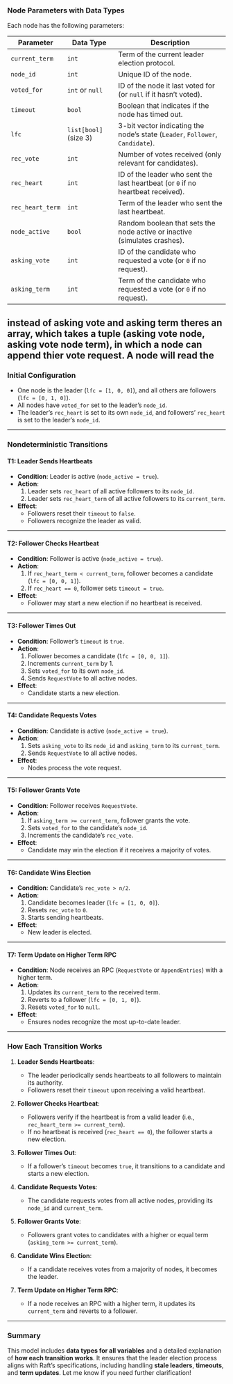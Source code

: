### **Node Parameters with Data Types**
Each node has the following parameters:

| **Parameter**       | **Data Type**       | **Description**                                                                 |
|---------------------|---------------------|---------------------------------------------------------------------------------|
| `current_term`      | `int`               | Term of the current leader election protocol.                                   |
| `node_id`           | `int`               | Unique ID of the node.                                                          |
| `voted_for`         | `int` or `null`     | ID of the node it last voted for (or `null` if it hasn’t voted).                |
| `timeout`           | `bool`              | Boolean that indicates if the node has timed out.                               |
| `lfc`               | `list[bool]` (size 3)| 3-bit vector indicating the node’s state (`Leader`, `Follower`, `Candidate`).   |
| `rec_vote`          | `int`               | Number of votes received (only relevant for candidates).                        |
| `rec_heart`         | `int`               | ID of the leader who sent the last heartbeat (or `0` if no heartbeat received). |
| `rec_heart_term`    | `int`               | Term of the leader who sent the last heartbeat.                                 |
| `node_active`       | `bool`              | Random boolean that sets the node active or inactive (simulates crashes).       |
| `asking_vote`       | `int`               | ID of the candidate who requested a vote (or `0` if no request).                |
| `asking_term`       | `int`               | Term of the candidate who requested a vote (or `0` if no request).              |

instead of asking vote and asking term theres an array, which takes a tuple (asking vote node, asking vote node term), in which a node can append thier vote request. A node will read the 
---

### **Initial Configuration**
- One node is the leader (`lfc = [1, 0, 0]`), and all others are followers (`lfc = [0, 1, 0]`).
- All nodes have `voted_for` set to the leader’s `node_id`.
- The leader’s `rec_heart` is set to its own `node_id`, and followers’ `rec_heart` is set to the leader’s `node_id`.

---

### **Nondeterministic Transitions**

#### **T1: Leader Sends Heartbeats**
- **Condition**: Leader is active (`node_active = true`).
- **Action**:
  1. Leader sets `rec_heart` of all active followers to its `node_id`.
  2. Leader sets `rec_heart_term` of all active followers to its `current_term`.
- **Effect**:
  - Followers reset their `timeout` to `false`.
  - Followers recognize the leader as valid.

---

#### **T2: Follower Checks Heartbeat**
- **Condition**: Follower is active (`node_active = true`).
- **Action**:
  1. If `rec_heart_term < current_term`, follower becomes a candidate (`lfc = [0, 0, 1]`).
  2. If `rec_heart == 0`, follower sets `timeout = true`.
- **Effect**:
  - Follower may start a new election if no heartbeat is received.

---

#### **T3: Follower Times Out**
- **Condition**: Follower’s `timeout` is `true`.
- **Action**:
  1. Follower becomes a candidate (`lfc = [0, 0, 1]`).
  2. Increments `current_term` by 1.
  3. Sets `voted_for` to its own `node_id`.
  4. Sends `RequestVote` to all active nodes.
- **Effect**:
  - Candidate starts a new election.

---

#### **T4: Candidate Requests Votes**
- **Condition**: Candidate is active (`node_active = true`).
- **Action**:
  1. Sets `asking_vote` to its `node_id` and `asking_term` to its `current_term`.
  2. Sends `RequestVote` to all active nodes.
- **Effect**:
  - Nodes process the vote request.

---

#### **T5: Follower Grants Vote**
- **Condition**: Follower receives `RequestVote`.
- **Action**:
  1. If `asking_term >= current_term`, follower grants the vote.
  2. Sets `voted_for` to the candidate’s `node_id`.
  3. Increments the candidate’s `rec_vote`.
- **Effect**:
  - Candidate may win the election if it receives a majority of votes.

---

#### **T6: Candidate Wins Election**
- **Condition**: Candidate’s `rec_vote > n/2`.
- **Action**:
  1. Candidate becomes leader (`lfc = [1, 0, 0]`).
  2. Resets `rec_vote` to `0`.
  3. Starts sending heartbeats.
- **Effect**:
  - New leader is elected.

---

#### **T7: Term Update on Higher Term RPC**
- **Condition**: Node receives an RPC (`RequestVote` or `AppendEntries`) with a higher term.
- **Action**:
  1. Updates its `current_term` to the received term.
  2. Reverts to a follower (`lfc = [0, 1, 0]`).
  3. Resets `voted_for` to `null`.
- **Effect**:
  - Ensures nodes recognize the most up-to-date leader.

---

### **How Each Transition Works**

1. **Leader Sends Heartbeats**:
   - The leader periodically sends heartbeats to all followers to maintain its authority.
   - Followers reset their `timeout` upon receiving a valid heartbeat.

2. **Follower Checks Heartbeat**:
   - Followers verify if the heartbeat is from a valid leader (i.e., `rec_heart_term >= current_term`).
   - If no heartbeat is received (`rec_heart == 0`), the follower starts a new election.

3. **Follower Times Out**:
   - If a follower’s `timeout` becomes `true`, it transitions to a candidate and starts a new election.

4. **Candidate Requests Votes**:
   - The candidate requests votes from all active nodes, providing its `node_id` and `current_term`.

5. **Follower Grants Vote**:
   - Followers grant votes to candidates with a higher or equal term (`asking_term >= current_term`).

6. **Candidate Wins Election**:
   - If a candidate receives votes from a majority of nodes, it becomes the leader.

7. **Term Update on Higher Term RPC**:
   - If a node receives an RPC with a higher term, it updates its `current_term` and reverts to a follower.

---

### **Summary**
This model includes **data types for all variables** and a detailed explanation of **how each transition works**. It ensures that the leader election process aligns with Raft’s specifications, including handling **stale leaders**, **timeouts**, and **term updates**. Let me know if you need further clarification!
